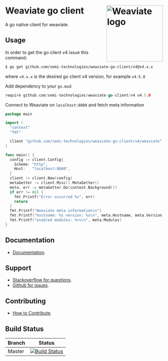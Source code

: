 # Weaviate go client  <img alt='Weaviate logo' src='https://raw.githubusercontent.com/semi-technologies/weaviate/19de0956c69b66c5552447e84d016f4fe29d12c9/docs/assets/weaviate-logo.png' width='180' align='right' />

A go native client for weaviate.

## Usage

In order to get the go client v4 issue this command:

```bash
$ go get github.com/semi-technologies/weaviate-go-client/v4@v4.x.x
```

where `v4.x.x` is the desired go client v4 version, for example `v4.5.0`

Add dependency to your `go.mod`:

```go
require github.com/semi-technologies/weaviate-go-client/v4 v4.5.0
```

Connect to Weaviate on `localhost:8080` and fetch meta information

```go
package main

import (
  "context"
  "fmt"

  client "github.com/semi-technologies/weaviate-go-client/v4/weaviate"
)

func main() {
  config := client.Config{
    Scheme: "http",
    Host:   "localhost:8080",
  }
  client := client.New(config)
  metaGetter := client.Misc().MetaGetter()
  meta, err := metaGetter.Do(context.Background())
  if err != nil {
    fmt.Printf("Error occurred %v", err)
    return
  }
  fmt.Printf("Weaviate meta information\n")
  fmt.Printf("hostname: %s version: %s\n", meta.Hostname, meta.Version)
  fmt.Printf("enabled modules: %+v\n", meta.Modules)
}
```

## Documentation

- [Documentation](https://weaviate.io/developers/weaviate/current/client-libraries/go.html).

## Support

- [Stackoverflow for questions](https://stackoverflow.com/questions/tagged/weaviate).
- [Github for issues](https://github.com/semi-technologies/weaviate-go-client/issues).

## Contributing

- [How to Contribute](https://github.com/semi-technologies/weaviate-go-client/blob/master/CONTRIBUTE.md).

## Build Status

| Branch   | Status        |
| -------- |:-------------:|
| Master   | [![Build Status](https://travis-ci.com/semi-technologies/weaviate-go-client.svg?token=1qdvi3hJanQcWdqEstmy&branch=master)](https://travis-ci.com/github/semi-technologies/weaviate-go-client)
